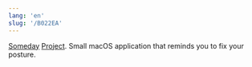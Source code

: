 ```yaml
---
lang: 'en'
slug: '/B022EA'
---
```


[Someday](./../.././docs/pages/Someday.md) [Project](./../.././docs/pages/Project.md). Small macOS application that reminds you to fix your posture.

<head>
  <html lang="en-US"/>
</head>
